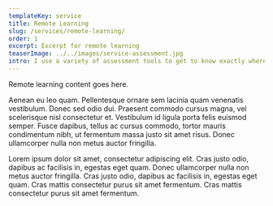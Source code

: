 ```yaml
---
templateKey: service
title: Remote Learning
slug: /services/remote-learning/
order: 1
excerpt: Excerpt for remote learning
teaserImage: ../../images/service-assessment.jpg
intro: I use a variety of assessment tools to get to know exactly where a learner needs help.
---
```


Remote learning content goes here.

Aenean eu leo quam. Pellentesque ornare sem lacinia quam venenatis vestibulum. Donec sed odio dui. Praesent commodo cursus magna, vel scelerisque nisl consectetur et. Vestibulum id ligula porta felis euismod semper. Fusce dapibus, tellus ac cursus commodo, tortor mauris condimentum nibh, ut fermentum massa justo sit amet risus. Donec ullamcorper nulla non metus auctor fringilla.

Lorem ipsum dolor sit amet, consectetur adipiscing elit. Cras justo odio, dapibus ac facilisis in, egestas eget quam. Donec ullamcorper nulla non metus auctor fringilla. Cras justo odio, dapibus ac facilisis in, egestas eget quam. Cras mattis consectetur purus sit amet fermentum. Cras mattis consectetur purus sit amet fermentum.
